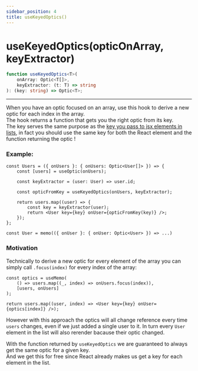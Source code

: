 ```yaml
---
sidebar_position: 4
title: useKeyedOptics()
---
```


# useKeyedOptics(opticOnArray, keyExtractor)

```ts
function useKeyedOptics<T>(
    onArray: Optic<T[]>,
    keyExtractor: (t: T) => string
): (key: string) => Optic<T>;
```

---

When you have an optic focused on an array, use this hook to derive a new optic for each index in the array.  
The hook returns a function that gets you the right optic from its key.  
The key serves the same purpose as the [key you pass to jsx elements in lists](https://beta.reactjs.org/learn/rendering-lists#keeping-list-items-in-order-with-key), in fact you should use the same key for both the React element and the function returning the optic !

### Example:

```tsx
const Users = ({ onUsers }: { onUsers: Optic<User[]> }) => {
    const [users] = useOptic(onUsers);

    const keyExtractor = (user: User) => user.id;

    const opticFromKey = useKeyedOptics(onUsers, keyExtractor);

    return users.map((user) => {
        const key = keyExtractor(user);
        return <User key={key} onUser={opticFromKey(key)} />;
    });
};

const User = memo(({ onUser }: { onUser: Optic<User> }) => ...)
```

### Motivation

Technically to derive a new optic for every element of the array you can simply call `.focus(index)` for every index of the array:

```tsx
const optics = useMemo(
    () => users.map((_, index) => onUsers.focus(index)),
    [users, onUsers]
);

return users.map((user, index) => <User key={key} onUser={optics[index]} />);
```

However with this approach the optics will all change reference every time `users` changes, even if we just added a single user to it.
In turn every `User` element in the list will also rerender bacause their optic changed.

With the function returned by `useKeyedOptics` we are guaranteed to always get the same optic for a given key.  
And we get this for free since React already makes us get a key for each element in the list.
